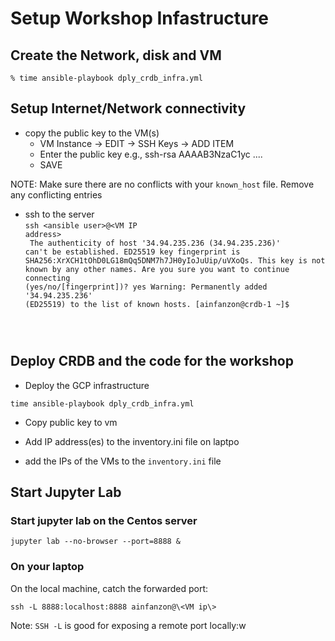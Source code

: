 # Setup Workshop Infastructure

## Create the Network, disk and VM

<code>% time ansible-playbook dply_crdb_infra.yml</code>

## Setup Internet/Network connectivity

- copy the public key to the VM(s)
  - VM Instance -> EDIT ->  SSH Keys -> ADD ITEM
  - Enter the public key e.g., ssh-rsa AAAAB3NzaC1yc ....
  - SAVE 

NOTE: Make sure there are no conflicts with your `known_host` file. Remove any conflicting entries

- ssh to the server<br>
 <code>ssh \<ansible user>@\<VM IP address><br>
The authenticity of host '34.94.235.236 (34.94.235.236)' can't be established.
ED25519 key fingerprint is SHA256:XrXCH1tOhD0LG18mQq5DNM7h7JH0yIoJuUip/uVXoQs.
This key is not known by any other names.
Are you sure you want to continue connecting (yes/no/[fingerprint])? yes
Warning: Permanently added '34.94.235.236' (ED25519) to the list of known hosts.
[ainfanzon@crdb-1 ~]$
</code>

## Deploy CRDB and the code for the workshop

- Deploy the GCP infrastructure

```time ansible-playbook dply_crdb_infra.yml```

- Copy public key to vm


- Add IP address(es) to the inventory.ini file on laptpo





- add the IPs of the VMs to the `inventory.ini` file


## Start Jupyter Lab

### Start jupyter lab on the Centos server

<code>jupyter lab --no-browser --port=8888 &</code>


### On your laptop


On the local machine, catch the forwarded port:

```
ssh -L 8888:localhost:8888 ainfanzon@\<VM ip\>
```

Note: `SSH -L` is good for exposing a remote port locally:w

